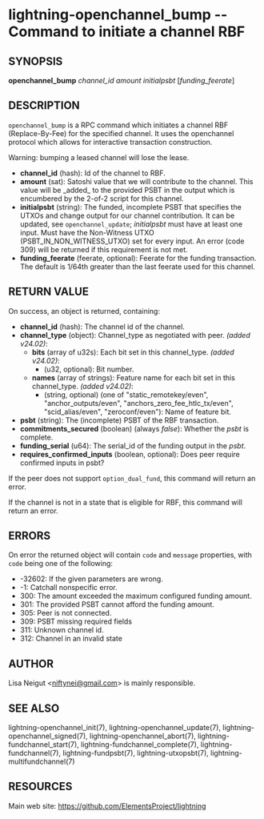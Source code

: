 lightning-openchannel\_bump -- Command to initiate a channel RBF
================================================================

SYNOPSIS
--------

**openchannel\_bump** *channel\_id* *amount* *initialpsbt* [*funding\_feerate*] 

DESCRIPTION
-----------

`openchannel_bump` is a RPC command which initiates a channel RBF (Replace-By-Fee) for the specified channel. It uses the openchannel protocol which allows for interactive transaction construction.

Warning: bumping a leased channel will lose the lease.

- **channel\_id** (hash): Id of the channel to RBF.
- **amount** (sat): Satoshi value that we will contribute to the channel. This value will be \_added\_ to the provided PSBT in the output which is encumbered by the 2-of-2 script for this channel.
- **initialpsbt** (string): The funded, incomplete PSBT that specifies the UTXOs and change output for our channel contribution. It can be updated, see `openchannel_update`; *initialpsbt* must have at least one input. Must have the Non-Witness UTXO (PSBT\_IN\_NON\_WITNESS\_UTXO) set for every input. An error (code 309) will be returned if this requirement is not met.
- **funding\_feerate** (feerate, optional): Feerate for the funding transaction. The default is 1/64th greater than the last feerate used for this channel.

RETURN VALUE
------------

On success, an object is returned, containing:

- **channel\_id** (hash): The channel id of the channel.
- **channel\_type** (object): Channel\_type as negotiated with peer. *(added v24.02)*:
  - **bits** (array of u32s): Each bit set in this channel\_type. *(added v24.02)*:
    - (u32, optional): Bit number.
  - **names** (array of strings): Feature name for each bit set in this channel\_type. *(added v24.02)*:
    - (string, optional) (one of "static\_remotekey/even", "anchor\_outputs/even", "anchors\_zero\_fee\_htlc\_tx/even", "scid\_alias/even", "zeroconf/even"): Name of feature bit.
- **psbt** (string): The (incomplete) PSBT of the RBF transaction.
- **commitments\_secured** (boolean) (always *false*): Whether the *psbt* is complete.
- **funding\_serial** (u64): The serial\_id of the funding output in the *psbt*.
- **requires\_confirmed\_inputs** (boolean, optional): Does peer require confirmed inputs in psbt?

If the peer does not support `option_dual_fund`, this command will return an error.

If the channel is not in a state that is eligible for RBF, this command will return an error.

ERRORS
------

On error the returned object will contain `code` and `message` properties, with `code` being one of the following:

- -32602: If the given parameters are wrong.
- -1: Catchall nonspecific error.
- 300: The amount exceeded the maximum configured funding amount.
- 301: The provided PSBT cannot afford the funding amount.
- 305: Peer is not connected.
- 309: PSBT missing required fields
- 311: Unknown channel id.
- 312: Channel in an invalid state

AUTHOR
------

Lisa Neigut <<niftynei@gmail.com>> is mainly responsible.

SEE ALSO
--------

lightning-openchannel\_init(7), lightning-openchannel\_update(7), lightning-openchannel\_signed(7), lightning-openchannel\_abort(7), lightning-fundchannel\_start(7), lightning-fundchannel\_complete(7), lightning-fundchannel(7), lightning-fundpsbt(7), lightning-utxopsbt(7), lightning-multifundchannel(7)

RESOURCES
---------

Main web site: <https://github.com/ElementsProject/lightning>
